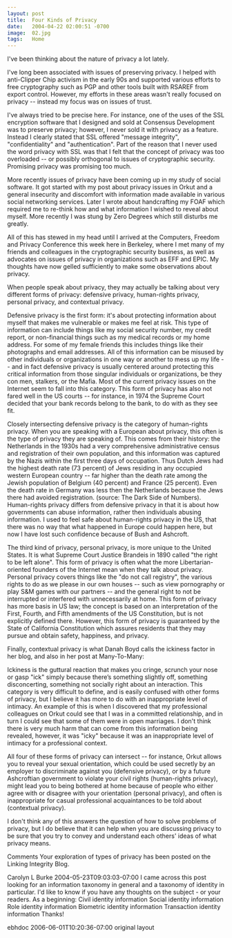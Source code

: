 ```yaml
---
layout: post
title:  Four Kinds of Privacy
date:   2004-04-22 02:00:51 -0700
image:  02.jpg
tags:   Home
---
```


I've been thinking about the nature of privacy a lot lately.

I've long been associated with issues of preserving privacy. I helped with anti-Clipper Chip activism in the early 90s and supported various efforts to free cryptography such as PGP and other tools built with RSAREF from export control. However, my efforts in these areas wasn't really focused on privacy -- instead my focus was on issues of trust.

I've always tried to be precise here. For instance, one of the uses of the SSL encryption software that I designed and sold at Consensus Development was to preserve privacy; however, I never sold it with privacy as a feature. Instead I clearly stated that SSL offered "message integrity", "confidentiality" and "authentication". Part of the reason that I never used the word privacy with SSL was that I felt that the concept of privacy was too overloaded -- or possibly orthogonal to issues of cryptographic security. Promising privacy was promising too much.

More recently issues of privacy have been coming up in my study of social software. It got started with my post about privacy issues in Orkut and a general insecurity and discomfort with information made available in various social networking services. Later I wrote about handcrafting my FOAF which required me to re-think how and what information I wished to reveal about myself. More recently I was stung by Zero Degrees which still disturbs me greatly.

All of this has stewed in my head until I arrived at the Computers, Freedom and Privacy Conference this week here in Berkeley, where I met many of my friends and colleagues in the cryptographic security business, as well as advocates on issues of privacy in organizations such as EFF and EPIC. My thoughts have now gelled sufficiently to make some observations about privacy.

When people speak about privacy, they may actually be talking about very different forms of privacy: defensive privacy, human-rights privacy, personal privacy, and contextual privacy.

Defensive privacy is the first form: it's about protecting information about myself that makes me vulnerable or makes me feel at risk. This type of information can include things like my social security number, my credit report, or non-financial things such as my medical records or my home address. For some of my female friends this includes things like their photographs and email addresses. All of this information can be misused by other individuals or organizations in one way or another to mess up my life -- and in fact defensive privacy is usually centered around protecting this critical information from those singular individuals or organizations, be they con men, stalkers, or the Mafia. Most of the current privacy issues on the Internet seem to fall into this category. This form of privacy has also not fared well in the US courts -- for instance, in 1974 the Supreme Court decided that your bank records belong to the bank, to do with as they see fit.

Closely intersecting defensive privacy is the category of human-rights privacy. When you are speaking with a European about privacy, this often is the type of privacy they are speaking of. This comes from their history: the Netherlands in the 1930s had a very comprehensive administrative census and registration of their own population, and this information was captured by the Nazis within the first three days of occupation. Thus Dutch Jews had the highest death rate (73 percent) of Jews residing in any occupied western European country -- far higher than the death rate among the Jewish population of Belgium (40 percent) and France (25 percent). Even the death rate in Germany was less then the Netherlands because the Jews there had avoided registration. (source: The Dark Side of Numbers). Human-rights privacy differs from defensive privacy in that it is about how governments can abuse information, rather then individuals abusing information. I used to feel safe about human-rights privacy in the US, that there was no way that what happened in Europe could happen here, but now I have lost such confidence because of Bush and Ashcroft.

The third kind of privacy, personal privacy, is more unique to the United States. It is what Supreme Court Justice Brandeis in 1890 called "the right to be left alone". This form of privacy is often what the more Libertarian-oriented founders of the Internet mean when they talk about privacy. Personal privacy covers things like the "do not call registry", the various rights to do as we please in our own houses -- such as view pornography or play S&M games with our partners -- and the general right to not be interrupted or interfered with unnecessarily at home. This form of privacy has more basis in US law; the concept is based on an interpretation of the First, Fourth, and Fifth amendments of the US Constitution, but is not explicitly defined there. However, this form of privacy is guaranteed by the State of California Constitution which assures residents that they may pursue and obtain safety, happiness, and privacy.

Finally, contextual privacy is what Danah Boyd calls the ickiness factor in her blog, and also in her post at Many-To-Many:

Ickiness is the guttural reaction that makes you cringe, scrunch your nose or gasp "ick" simply because there’s something slightly off, something disconcerting, something not socially right about an interaction.
This category is very difficult to define, and is easily confused with other forms of privacy, but I believe it has more to do with an inappropriate level of intimacy. An example of this is when I discovered that my professional colleagues on Orkut could see that I was in a committed relationship, and in turn I could see that some of them were in open marriages. I don't think there is very much harm that can come from this information being revealed, however, it was "icky" because it was an inappropriate level of intimacy for a professional context.

All four of these forms of privacy can intersect -- for instance, Orkut allows you to reveal your sexual orientation, which could be used secretly by an employer to discriminate against you (defensive privacy), or by a future Ashcroftian government to violate your civil rights (human-rights privacy), might lead you to being bothered at home because of people who either agree with or disagree with your orientation (personal privacy), and often is inappropriate for casual professional acquaintances to be told about (contextual privacy).

I don't think any of this answers the question of how to solve problems of privacy, but I do believe that it can help when you are discussing privacy to be sure that you try to convey and understand each others' ideas of what privacy means.

Comments
Your exploration of types of privacy has been posted on the Linking Integrity Blog.

Carolyn L Burke 2004-05-23T09:03:03-07:00
I came across this post looking for an information taxonomy in general and a taxonomy of identity in particular. I'd like to know if you have any thoughts on the subject - or your readers. As a beginning: Civil identity information Social identity information Role identity information Biometric identity information Transaction identity information Thanks!

ebhdoc 2006-06-01T10:20:36-07:00
original layout